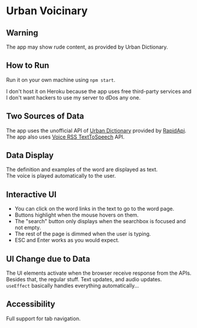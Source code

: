 # Urban Voicinary
## Warning
The app may show rude content, as provided by Urban Dictionary.  

## How to Run
Run it on your own machine using `npm start`.  

I don't host it on Heroku because the app uses free third-party services and I don't want hackers to use my server to dDos any one.  

## Two Sources of Data
The app uses the unofficial API of [Urban Dictionary](https://urbandictionary.com) provided by [RapidApi](https://rapidapi.com/).  
The app also uses [Voice RSS TextToSpeech](http://www.voicerss.org/api/demo.aspx) API.  

## Data Display
The definition and examples of the word are displayed as text.  
The voice is played automatically to the user.  

## Interactive UI
* You can click on the word links in the text to go to the word page.  
* Buttons highlight when the mouse hovers on them.  
* The "search" button only displays when the searchbox is focused and not empty.  
* The rest of the page is dimmed when the user is typing.  
* ESC and Enter works as you would expect.  

## UI Change due to Data
The UI elements activate when the browser receive response from the APIs.  
Besides that, the regular stuff. Text updates, and audio updates.  
```useEffect``` basically handles everything automatically...  

## Accessibility
Full support for tab navigation.  
